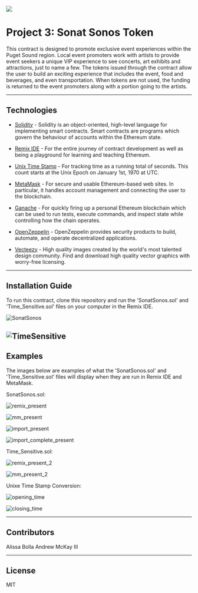 ![](./Images/light_waves.jpg)

# Project 3: Sonat Sonos Token
This contract is designed to promote exclusive event experiences within the Puget Sound region.  Local event promoters work with artists to provide event seekers a unique VIP experience to see concerts, art exhibits and attractions, just to name a few.  The tokens issued through the contract allow the user to build an exciting experience that includes the event, food and beverages, and even transportation.  When tokens are not used, the funding is returned to the event promoters along with a portion going to the artists.




---

## Technologies

* [Solidity](https://docs.soliditylang.org/en/v0.8.9/) - Solidity is an object-oriented, high-level language for implementing smart contracts. Smart contracts are programs which govern the behaviour of accounts within the Ethereum state.

* [Remix IDE](https://remix-ide.readthedocs.io/en/latest/) - For the entire journey of contract development as well as being a playground for learning and teaching Ethereum.

* [Unix Time Stamp](https://www.unixtimestamp.com/index.php) - For tracking time as a running total of seconds. This count starts at the Unix Epoch on January 1st, 1970 at UTC.

* [MetaMask](https://docs.metamask.io/guide/) - For secure and usable Ethereum-based web sites. In particular, it handles account management and connecting the user to the blockchain.

* [Ganache](https://www.trufflesuite.com) - For quickly firing up a personal Ethereum blockchain which can be used to run tests, execute commands, and inspect state while controlling how the chain operates.

* [OpenZeppelin](https://docs.openzeppelin.com/openzeppelin/) - OpenZeppelin provides security products to build, automate, and operate decentralized applications.

* [Vecteezy](https://www.vecteezy.com/) - High quality images created by the world's most talented design community. Find and download high quality vector graphics with worry-free licensing.

---

## Installation Guide

To run this contract, clone this repository and run the 'SonatSonos.sol' and 'Time_Sensitive.sol' files on your computer in the Remix IDE. 

![SonatSonos](./Images/SonatSonos.PNG)

![TimeSensitive](./Images/TimeSensitive.PNG)
---

## Examples

The images below are examples of what the 'SonatSonos.sol' and 'Time_Sensitive.sol' files will display when they are run in Remix IDE and MetaMask.

SonatSonos.sol:

![remix_present](./Images/remix_present.png)

![mm_present](./Images/mm_present.png)

![import_present](./Images/import_present.png)

![import_complete_present](./Images/import_complete_present.png)

Time_Sensitive.sol:

![remix_present_2](./Images/remix_present_2.png)

![mm_present_2](./Images/mm_present_2.png)

Unixe Time Stamp Conversion:

![opening_time](./Images/opening_time.png)

![closing_time](./Images/closing_time.png)

---

## Contributors

Alissa Bolla
Andrew McKay III

---

## License

MIT
